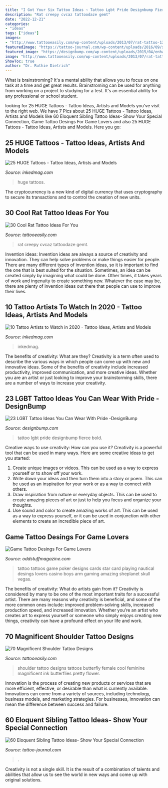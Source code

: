 ```yaml
---
title: "I Got Your Six Tattoo Ideas ~ Tattoo Lgbt Pride Designbump Fierce Bold"
description: "Rat creepy cvcaz tattoodaze gemt"
date: "2022-12-21"
categories:
- "ideas"
tags: ["ideas"]
images:
- "http://www.tattooeasily.com/wp-content/uploads/2013/07/rat-tattoo-13.jpg"
featuredImage: "https://tattoo-journal.com/wp-content/uploads/2016/09/sibling-tattoo54.jpg"
featured_image: "https://designbump.com/wp-content/uploads/2015/04/enhanced-23452-1427472949-3.jpg"
image: "http://www.tattooeasily.com/wp-content/uploads/2013/07/rat-tattoo-13.jpg"
ShowToc: true
author: "Dr. Ruthie Dietrich"
---
```



What is brainstroming? It's a mental ability that allows you to focus on one task at a time and get great results. Brainstroming can be used for anything from working on a project to studying for a test. It's an essential ability for any professional or school student.

	

		
looking for 25 HUGE Tattoos - Tattoo Ideas, Artists and Models you've visit to the right web. We have 7 Pics about 25 HUGE Tattoos - Tattoo Ideas, Artists and Models like 60 Eloquent Sibling Tattoo Ideas- Show Your Special Connection, Game Tattoo Desings For Game Lovers and also 25 HUGE Tattoos - Tattoo Ideas, Artists and Models. Here you go:
		
    
## 25 HUGE Tattoos - Tattoo Ideas, Artists And Models

<img loading=lazy src="https://www.inkedmag.com/.image/t_share/MTU5MDMyMzAxMjU0OTQ0NDA1/huge-feat.jpg" onerror="this.onerror=null;this.src='https://tse4.mm.bing.net/th?id=OIP.pgjV3ymieaPKr1HFoCUvCQHaF7&amp;pid=15.1';" alt="25 HUGE Tattoos - Tattoo Ideas, Artists and Models">

_Source: inkedmag.com_

>huge tattoos. 

	

The cryptocurrency is a new kind of digital currency that uses cryptography to secure its transactions and to control the creation of new units.

    
## 30 Cool Rat Tattoo Ideas For You

<img loading=lazy src="http://www.tattooeasily.com/wp-content/uploads/2013/07/rat-tattoo-13.jpg" onerror="this.onerror=null;this.src='https://tse4.mm.bing.net/th?id=OIP.XdUHNrTqywpUpKW8EIncIAHaJ4&amp;pid=15.1';" alt="30 Cool Rat Tattoo Ideas For You">

_Source: tattooeasily.com_

>rat creepy cvcaz tattoodaze gemt. 

	

Invention ideas:
Invention ideas are always a source of creativity and innovation. They can help solve problems or make things easier for people. There are many different types of invention ideas, so it is important to find the one that is best suited for the situation. Sometimes, an idea can be created simply by imagining what could be done. Other times, it takes years of work and ingenuity to create something new. Whatever the case may be, there are plenty of invention ideas out there that people can use to improve their lives.

    
## 10 Tattoo Artists To Watch In 2020 - Tattoo Ideas, Artists And Models

<img loading=lazy src="https://www.inkedmag.com/.image/t_share/MTY4OTk5OTA3ODA4NTIwMDc0/2020-artists-fb.jpg" onerror="this.onerror=null;this.src='https://tse3.mm.bing.net/th?id=OIP.Tv-WImHDPZwzliE0JNEVSQHaD4&amp;pid=15.1';" alt="10 Tattoo Artists to Watch in 2020 - Tattoo Ideas, Artists and Models">

_Source: inkedmag.com_

>inkedmag. 

	

The benefits of creativity: What are they?
Creativity is a term often used to describe the various ways in which people can come up with new and innovative ideas. Some of the benefits of creativity include increased productivity, improved communication, and more creative ideas. Whether you are an artist or just looking to improve your brainstorming skills, there are a number of ways to increase your creativity.

    
## 23 LGBT Tattoo Ideas You Can Wear With Pride -DesignBump

<img loading=lazy src="https://designbump.com/wp-content/uploads/2015/04/enhanced-23452-1427472949-3.jpg" onerror="this.onerror=null;this.src='https://tse2.mm.bing.net/th?id=OIP.voatgZQ9s92xtrVSDxvWCAHaJ3&amp;pid=15.1';" alt="23 LGBT Tattoo Ideas You Can Wear With Pride -DesignBump">

_Source: designbump.com_

>tattoo lgbt pride designbump fierce bold. 

	

Creative ways to use creativity: How can you use it?
Creativity is a powerful tool that can be used in many ways. Here are some creative ideas to get you started: 
1. Create unique images or videos. This can be used as a way to express yourself or to show off your work.
2. Write down your ideas and then turn them into a story or poem. This can be used as an inspiration for your work or as a way to connect with others.
3. Draw inspiration from nature or everyday objects. This can be used to create amazing pieces of art or just to help you focus and organize your thoughts.
4. Use sound and color to create amazing works of art. This can be used as a way to express yourself, or it can be used in conjunction with other elements to create an incredible piece of art.

    
## Game Tattoo Desings For Game Lovers

<img loading=lazy src="https://oddstuffmagazine.com/wp-content/uploads/2013/08/Games-Tattoos-22.jpg" onerror="this.onerror=null;this.src='https://tse3.mm.bing.net/th?id=OIP.P_F2HdbQdMCnc6CHI4ycpQHaGV&amp;pid=15.1';" alt="Game Tattoo Desings For Game Lovers">

_Source: oddstuffmagazine.com_

>tattoo tattoos game poker designs cards star card playing nautical desings lovers casino boys arm gaming amazing sheplanet skull vegas. 

	

The benefits of creativity: What do artists gain from it?
Creativity is considered by many to be one of the most important traits for a successful artist. There are many reasons why creativity is beneficial, and some of the more common ones include: improved problem-solving skills, increased production speed, and increased innovation. Whether you’re an artist who creates art to express yourself or someone who simply enjoys creating new things, creativity can have a profound effect on your life and work.

    
## 70 Magnificent Shoulder Tattoo Designs

<img loading=lazy src="http://www.tattooeasily.com/wp-content/uploads/2013/11/Butterfly-Shoulder-Tattoos.jpg" onerror="this.onerror=null;this.src='https://tse4.mm.bing.net/th?id=OIP.fCft_kp2pM68EMb1iprFmgHaJ4&amp;pid=15.1';" alt="70 Magnificent Shoulder Tattoo Designs">

_Source: tattooeasily.com_

>shoulder tattoo designs tattoos butterfly female cool feminine magnificent ink butterflies pretty flower. 

	

Innovation is the process of creating new products or services that are more efficient, effective, or desirable than what is currently available. Innovations can come from a variety of sources, including technology, business models, and marketing strategies. For businesses, innovation can mean the difference between success and failure.

    
## 60 Eloquent Sibling Tattoo Ideas- Show Your Special Connection

<img loading=lazy src="https://tattoo-journal.com/wp-content/uploads/2016/09/sibling-tattoo54.jpg" onerror="this.onerror=null;this.src='https://tse3.mm.bing.net/th?id=OIP.warNbPXxBbRHZeydA92X0AHaHa&amp;pid=15.1';" alt="60 Eloquent Sibling Tattoo Ideas- Show Your Special Connection">

_Source: tattoo-journal.com_

>. 

	

Creativity is not a single skill. It is the result of a combination of talents and abilities that allow us to see the world in new ways and come up with original solutions.

